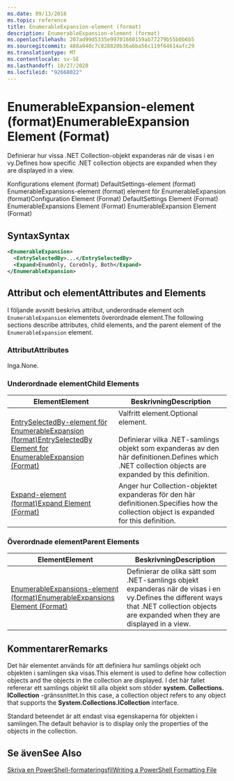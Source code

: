 ```yaml
---
ms.date: 09/13/2016
ms.topic: reference
title: EnumerableExpansion-element (format)
description: EnumerableExpansion-element (format)
ms.openlocfilehash: 207ad99d5335e99701660159ab77279b55b0b6b5
ms.sourcegitcommit: 488a940c7c828820b36a6ba56c119f64614afc29
ms.translationtype: MT
ms.contentlocale: sv-SE
ms.lasthandoff: 10/27/2020
ms.locfileid: "92668022"
---
```

# <a name="enumerableexpansion-element-format"></a><span data-ttu-id="2e214-103">EnumerableExpansion-element (format)</span><span class="sxs-lookup"><span data-stu-id="2e214-103">EnumerableExpansion Element (Format)</span></span>

<span data-ttu-id="2e214-104">Definierar hur vissa .NET Collection-objekt expanderas när de visas i en vy.</span><span class="sxs-lookup"><span data-stu-id="2e214-104">Defines how specific .NET collection objects are expanded when they are displayed in a view.</span></span>

<span data-ttu-id="2e214-105">Konfigurations element (format) DefaultSettings-element (format) EnumerableExpansions-element (format) element för EnumerableExpansion (format)</span><span class="sxs-lookup"><span data-stu-id="2e214-105">Configuration Element (Format) DefaultSettings Element (Format) EnumerableExpansions Element (Format) EnumerableExpansion Element (Format)</span></span>

## <a name="syntax"></a><span data-ttu-id="2e214-106">Syntax</span><span class="sxs-lookup"><span data-stu-id="2e214-106">Syntax</span></span>

```xml
<EnumerableExpansion>
  <EntrySelectedBy>...</EntrySelectedBy>
  <Expand>EnumOnly, CoreOnly, Both</Expand>
</EnumerableExpansion>
```

## <a name="attributes-and-elements"></a><span data-ttu-id="2e214-107">Attribut och element</span><span class="sxs-lookup"><span data-stu-id="2e214-107">Attributes and Elements</span></span>

<span data-ttu-id="2e214-108">I följande avsnitt beskrivs attribut, underordnade element och `EnumerableExpansion` elementets överordnade element.</span><span class="sxs-lookup"><span data-stu-id="2e214-108">The following sections describe attributes, child elements, and the parent element of the `EnumerableExpansion` element.</span></span>

### <a name="attributes"></a><span data-ttu-id="2e214-109">Attribut</span><span class="sxs-lookup"><span data-stu-id="2e214-109">Attributes</span></span>

<span data-ttu-id="2e214-110">Inga.</span><span class="sxs-lookup"><span data-stu-id="2e214-110">None.</span></span>

### <a name="child-elements"></a><span data-ttu-id="2e214-111">Underordnade element</span><span class="sxs-lookup"><span data-stu-id="2e214-111">Child Elements</span></span>

|<span data-ttu-id="2e214-112">Element</span><span class="sxs-lookup"><span data-stu-id="2e214-112">Element</span></span>|<span data-ttu-id="2e214-113">Beskrivning</span><span class="sxs-lookup"><span data-stu-id="2e214-113">Description</span></span>|
|-------------|-----------------|
|[<span data-ttu-id="2e214-114">EntrySelectedBy-element för EnumerableExpansion (format)</span><span class="sxs-lookup"><span data-stu-id="2e214-114">EntrySelectedBy Element for EnumerableExpansion (Format)</span></span>](./entryselectedby-element-for-enumerableexpansion-format.md)|<span data-ttu-id="2e214-115">Valfritt element.</span><span class="sxs-lookup"><span data-stu-id="2e214-115">Optional element.</span></span><br /><br /> <span data-ttu-id="2e214-116">Definierar vilka .NET-samlings objekt som expanderas av den här definitionen.</span><span class="sxs-lookup"><span data-stu-id="2e214-116">Defines which .NET collection objects are expanded by this definition.</span></span>|
|[<span data-ttu-id="2e214-117">Expand-element (format)</span><span class="sxs-lookup"><span data-stu-id="2e214-117">Expand Element (Format)</span></span>](./expand-element-format.md)|<span data-ttu-id="2e214-118">Anger hur Collection-objektet expanderas för den här definitionen.</span><span class="sxs-lookup"><span data-stu-id="2e214-118">Specifies how the collection object is expanded for this definition.</span></span>|

### <a name="parent-elements"></a><span data-ttu-id="2e214-119">Överordnade element</span><span class="sxs-lookup"><span data-stu-id="2e214-119">Parent Elements</span></span>

|<span data-ttu-id="2e214-120">Element</span><span class="sxs-lookup"><span data-stu-id="2e214-120">Element</span></span>|<span data-ttu-id="2e214-121">Beskrivning</span><span class="sxs-lookup"><span data-stu-id="2e214-121">Description</span></span>|
|-------------|-----------------|
|[<span data-ttu-id="2e214-122">EnumerableExpansions-element (format)</span><span class="sxs-lookup"><span data-stu-id="2e214-122">EnumerableExpansions Element (Format)</span></span>](./enumerableexpansions-element-format.md)|<span data-ttu-id="2e214-123">Definierar de olika sätt som .NET-samlings objekt expanderas när de visas i en vy.</span><span class="sxs-lookup"><span data-stu-id="2e214-123">Defines the different ways that .NET collection objects are expanded when they are displayed in a view.</span></span>|

## <a name="remarks"></a><span data-ttu-id="2e214-124">Kommentarer</span><span class="sxs-lookup"><span data-stu-id="2e214-124">Remarks</span></span>

<span data-ttu-id="2e214-125">Det här elementet används för att definiera hur samlings objekt och objekten i samlingen ska visas.</span><span class="sxs-lookup"><span data-stu-id="2e214-125">This element is used to define how collection objects and the objects in the collection are displayed.</span></span> <span data-ttu-id="2e214-126">I det här fallet refererar ett samlings objekt till alla objekt som stöder  **system. Collections. ICollection** -gränssnittet.</span><span class="sxs-lookup"><span data-stu-id="2e214-126">In this case, a collection object refers to any object that supports the  **System.Collections.ICollection** interface.</span></span>

<span data-ttu-id="2e214-127">Standard beteendet är att endast visa egenskaperna för objekten i samlingen.</span><span class="sxs-lookup"><span data-stu-id="2e214-127">The default behavior is to display only the properties of the objects in the collection.</span></span>

## <a name="see-also"></a><span data-ttu-id="2e214-128">Se även</span><span class="sxs-lookup"><span data-stu-id="2e214-128">See Also</span></span>

[<span data-ttu-id="2e214-129">Skriva en PowerShell-formateringsfil</span><span class="sxs-lookup"><span data-stu-id="2e214-129">Writing a PowerShell Formatting File</span></span>](./writing-a-powershell-formatting-file.md)
